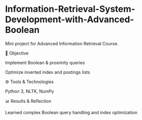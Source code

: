 # Information-Retrieval-System-Development-with-Advanced-Boolean
Mini project for Advanced Information Retrieval Course.

🎯 Objective

Implement Boolean & proximity queries

Optimize inverted index and postings lists

⚙️ Tools & Technologies

Python 3, NLTK, NumPy

📊 Results & Reflection

Learned complex Boolean query handling and index optimization
